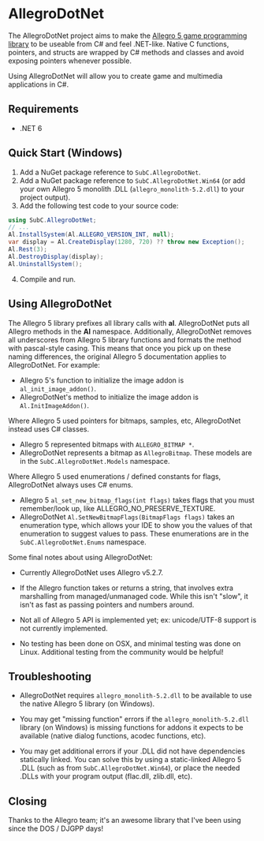 # AllegroDotNet
The AllegroDotNet project aims to make the [Allegro 5 game programming library](https://liballeg.org/) to be useable from C# and feel .NET-like.
Native C functions, pointers, and structs are wrapped by C# methods and classes and avoid exposing pointers whenever possible.

Using AllegroDotNet will allow you to create game and multimedia applications in C#.

## Requirements
* .NET 6

## Quick Start (Windows)
1) Add a NuGet package reference to `SubC.AllegroDotNet`.
2) Add a NuGet package reference to `SubC.AllegroDotNet.Win64` (or add your own Allegro 5 monolith .DLL (`allegro_monolith-5.2.dll`) to your project output).
3) Add the following test code to your source code:
```C#
using SubC.AllegroDotNet;
// ...
Al.InstallSystem(Al.ALLEGRO_VERSION_INT, null);
var display = Al.CreateDisplay(1280, 720) ?? throw new Exception();
Al.Rest(3);
Al.DestroyDisplay(display);
Al.UninstallSystem();
```
4) Compile and run.

## Using AllegroDotNet
The Allegro 5 library prefixes all library calls with __al__. AllegroDotNet puts all Allegro methods in the __Al__ namespace. Additionally, AllegroDotNet removes all underscores from Allegro 5 library functions and formats the method with pascal-style casing. This means that once you pick up on these naming differences, the original Allegro 5 documentation applies to AllegroDotNet. For example:
* Allegro 5's function to initialize the image addon is `al_init_image_addon()`.
* AllegroDotNet's method to initialize the image addon is `Al.InitImageAddon()`.

Where Allegro 5 used pointers for bitmaps, samples, etc, AllegroDotNet instead uses C# classes.
* Allegro 5 represented bitmaps with `ALLEGRO_BITMAP *`.
* AllegroDotNet represents a bitmap as `AllegroBitmap`. These models are in the `SubC.AllegroDotNet.Models` namespace.

Where Allegro 5 used enumerations / defined constants for flags, AllegroDotNet always uses C# enums.
* Allegro 5 `al_set_new_bitmap_flags(int flags)` takes flags that you must remember/look up, like ALLEGRO_NO_PRESERVE_TEXTURE.
* AllegroDotNet `Al.SetNewBitmapFlags(BitmapFlags flags)` takes an enumeration type, which allows your IDE to show you the values of that enumeration to suggest values to pass. These enumerations are in the `SubC.AllegroDotNet.Enums` namespace.

Some final notes about using AllegroDotNet:

* Currently AllegroDotNet uses Allegro v5.2.7.

* If the Allegro function takes or returns a string, that involves extra marshalling from managed/unmanaged code. While this isn't "slow", it isn't as fast as passing pointers and numbers around.

* Not all of Allegro 5 API is implemented yet; ex: unicode/UTF-8 support is not currently implemented.

* No testing has been done on OSX, and minimal testing was done on Linux. Additional testing from the community would be helpful!

## Troubleshooting
* AllegroDotNet requires `allegro_monolith-5.2.dll` to be available to use the native Allegro 5 library (on Windows).

* You may get "missing function" errors if the `allegro_monolith-5.2.dll` library (on Windows) is missing functions for addons it expects to be available (native dialog functions, acodec functions, etc).

* You may get additional errors if your .DLL did not have dependencies statically linked. You can solve this by using a static-linked Allegro 5 .DLL (such as from `SubC.AllegroDotNet.Win64`), or place the needed .DLLs with your program output (flac.dll, zlib.dll, etc).

## Closing
Thanks to the Allegro team; it's an awesome library that I've been using since the DOS / DJGPP days!
